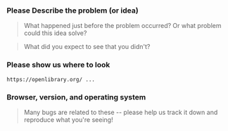 ### Please Describe the problem (or idea)

> What happened just before the problem occurred? Or what problem could this idea solve?


> What did you expect to see that you didn't?


### Please show us where to look

```https://openlibrary.org/ ...```


### Browser, version, and operating system


> Many bugs are related to these -- please help us track it down and reproduce what you're seeing!

